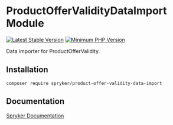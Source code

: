 # ProductOfferValidityDataImport Module
[![Latest Stable Version](https://poser.pugx.org/spryker/product-offer-validity-data-import/v/stable.svg)](https://packagist.org/packages/spryker/product-offer-validity-data-import)
[![Minimum PHP Version](https://img.shields.io/badge/php-%3E%3D%208.0-8892BF.svg)](https://php.net/)

Data importer for ProductOfferValidity.

## Installation

```
composer require spryker/product-offer-validity-data-import
```

## Documentation

[Spryker Documentation](https://docs.spryker.com)
